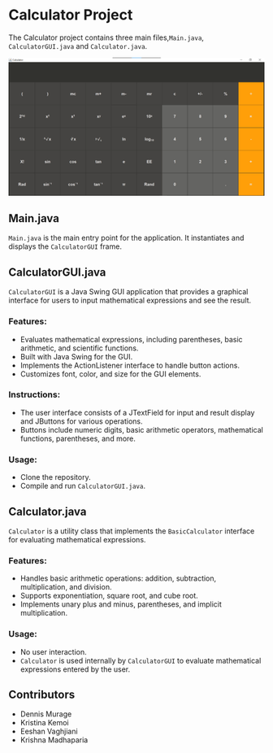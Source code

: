 # Calculator Project

The Calculator project contains three main files,`Main.java`, `CalculatorGUI.java` and `Calculator.java`.

![Screenshot of Calculator GUI](./Calc_Image.png)
## Main.java

`Main.java` is the main entry point for the application. It instantiates and displays the `CalculatorGUI` frame.

## CalculatorGUI.java

`CalculatorGUI` is a Java Swing GUI application that provides a graphical interface for users to input mathematical expressions and see the result.

### Features:
- Evaluates mathematical expressions, including parentheses, basic arithmetic, and scientific functions.
- Built with Java Swing for the GUI.
- Implements the ActionListener interface to handle button actions.
- Customizes font, color, and size for the GUI elements.

### Instructions:
- The user interface consists of a JTextField for input and result display and JButtons for various operations.
- Buttons include numeric digits, basic arithmetic operators, mathematical functions, parentheses, and more.

### Usage:
- Clone the repository.
- Compile and run `CalculatorGUI.java`.

## Calculator.java

`Calculator` is a utility class that implements the `BasicCalculator` interface for evaluating mathematical expressions.

### Features:
- Handles basic arithmetic operations: addition, subtraction, multiplication, and division.
- Supports exponentiation, square root, and cube root.
- Implements unary plus and minus, parentheses, and implicit multiplication.

### Usage:
- No user interaction.
- `Calculator` is used internally by `CalculatorGUI` to evaluate mathematical expressions entered by the user.


## Contributors

- Dennis Murage
- Kristina Kemoi
- Eeshan Vaghjiani
- Krishna Madhaparia

